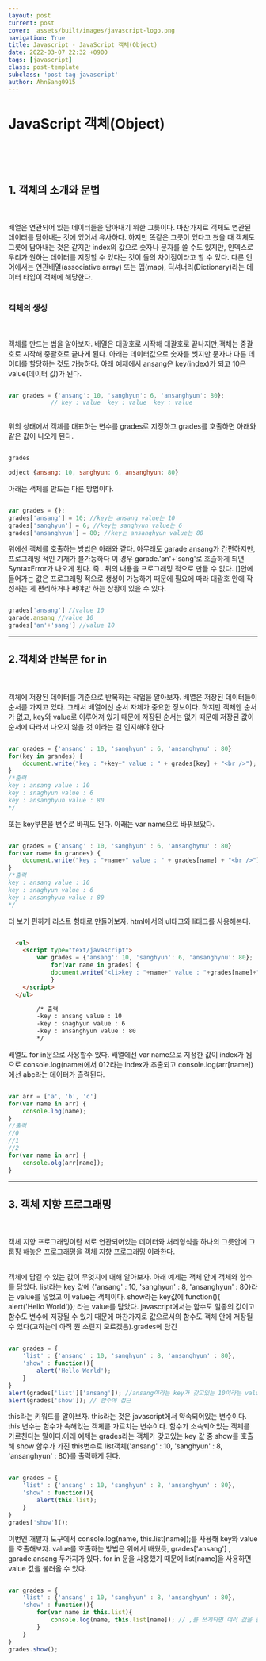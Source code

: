 ```yaml
---
layout: post
current: post
cover:  assets/built/images/javascript-logo.png
navigation: True
title: Javascript - JavaScript 객체(Object)
date: 2022-03-07 22:32 +0900
tags: [javascript]
class: post-template
subclass: 'post tag-javascript'
author: AhnSang0915
---
```


# JavaScript 객체(Object)

<br>
<br>
<br>

## 1. 객체의 소개와 문법
<br>
<br>
배열은 연관되어 있는 데이터들을 담아내기 위한 그릇이다. 마찬가지로 객체도 연관된 데이터를 담아내는 것에 있어서 유사하다. 하지만 똑같은 그릇이 있다고 쳤을 때 객체도 그릇에 담아내는 것은 같지만 index의 값으로 숫자나 문자를 쓸 수도 있지만, 인덱스로 우리가 원하는 데이터를 지정할 수 있다는 것이 둘의 차이점이라고 할 수 있다. 다른 언어에서는 연관배열(associative array) 또는 맵(map), 딕셔너리(Dictionary)라는 데이터 타입이 객체에 해당한다.
<br>
<br>


### 객체의 생성
<br>
<br>
객체를 만드는 법을 알아보자. 배열은 대괄호로 시작해 대괄호로 끝나지만,객체는 중괄호로 시작해 중괄호로 끝나게 된다. 아래는 데이터값으로 숫자를 썻지만 문자나 다른 데이터를 할당하는 것도 가능하다. 아래 예제에서 ansang은 key(index)가 되고 10은 value(데이터 값)가 된다.

~~~javascript

var grades = {'ansang': 10, 'sanghyun': 6, 'ansanghyun': 80};
            // key : value  key : value  key : value
 
~~~

위의 상태에서 객체를 대표하는 변수를 grades로 지정하고 grades를 호출하면 아래와 같은 값이 나오게 된다.

~~~javascript

grades

odject {ansang: 10, sanghyun: 6, ansanghyun: 80}

~~~

아래는 객체를 만드는 다른 방법이다.

~~~javascript

var grades = {};
grades['ansang'] = 10; //key는 ansang value는 10
grades['sanghyun'] = 6; //key는 sanghyun value는 6
grades['ansanghyun'] = 80; //key는 ansanghyun value는 80

~~~

위에선 객체를 호출하는 방법은 아래와 같다. 아무래도 garade.ansang가 간편하지만, 프로그래밍 적인 기재가 불가능하다 이 경우 garade.'an'+'sang'로 호출하게 되면 SyntaxError가 나오게 된다. 즉 . 뒤의 내용을 프로그래밍 적으로 만들 수 없다. []안에 들어가는 값은 프로그래밍 적으로 생성이 가능하기 때문에 필요에 따라 대괄호 안에 작성하는 게 편리하거나 써야만 하는 상황이 있을 수 있다.

~~~javascript

grades['ansang'] //value 10
garade.ansang //value 10
grades['an'+'sang'] //value 10

~~~

---

## 2.객체와 반복문 for in
<br>
<br>
객체에 저장된 데이터를 기준으로 반복하는 작업을 알아보자. 배열은 저장된 데이터들이 순서를 가지고 있다. 그래서 배열에선 순서 자체가 중요한 정보이다. 하지만 객체엔 순서가 없고, key와 value로 이루어져 있기 때문에 저장된 순서는 없기 때문에 저장된 값이 순서에 따라서 나오지 않을 것 이라는 걸 인지해야 한다.

~~~javascript

var grades = {'ansang' : 10, 'sanghyun' : 6, 'ansanghynu' : 80}
for(key in grandes) {
    document.write("key : "+key+" value : " + grades[key] + "<br />");
}
/*출력
key : ansang value : 10
key : snaghyun value : 6
key : ansanghyun value : 80
*/

~~~
또는 key부분을 변수로 바꿔도 된다. 아래는 var name으로 바꿔보았다.
~~~javascript

var grades = {'ansang' : 10, 'sanghyun' : 6, 'ansanghynu' : 80}
for(var name in grandes) {
    document.write("key : "+name+" value : " + grades[name] + "<br />");
}
/*출력
key : ansang value : 10
key : snaghyun value : 6
key : ansanghyun value : 80
*/

~~~
더 보기 편하게 리스트 형태로 만들어보자. html에서의 ul태그와 li태그를 사용해본다.
~~~html

  <ul>
    <script type="text/javascript">
        var grades = {'ansang': 10, 'sanghyun': 6, 'ansanghynu': 80};
            for(var name in grades) {
            document.write("<li>key : "+name+" value : "+grades[name]+"</li>");
            }    
    </script>
  </ul>

        /* 출력
        -key : ansang value : 10
        -key : snaghyun value : 6
        -key : ansanghyun value : 80
        */
~~~
배열도 for in문으로 사용할수 있다. 배열에선 var name으로 지정한 값이 index가 됨으로 console.log(name)에서 012라는 index가 추출되고 console.log(arr[name])에선 abc라는 데이터가 출력된다. 

~~~javascript

var arr = ['a', 'b', 'c']
for(var name in arr) {
    console.log(name);
}
//출력 
//0
//1
//2
for(var name in arr) {
    console.olg(arr[name]);
}


~~~

---

## 3. 객체 지향 프로그래밍
<br>
<br>
객체 지향 프로그래밍이란 서로 연관되어있는 데이터와 처리형식을 하나의 그릇안에 그룹핑 해놓은 프로그래밍을 객체 지향 프로그래밍 이라한다.
<br>
<br>

객체에 담길 수 있는 값이 무엇지에 대해 알아보자. 아래 예제는 객체 안에 객체와 함수를 담았다. list라는 key 값에 {'ansang' : 10, 'sanghyun' : 8, 'ansanghyun' : 80}라는 value를 넣었고 이 value는 객체이다. show라는 key값에 function(){ alert('Hello World')}; 라는 value를 담았다. javascript에서는 함수도 일종의 값이고 함수도 변수에 저장될 수 있기 때문에 마찬가지로 값으로서의 함수도 객체 안에 저장될 수 있다(고하는데 아직 뭔 소린지 모르겠음).grades에 담긴 

~~~javascript

var grades = {
    'list' : {'ansang' : 10, 'sanghyun' : 8, 'ansanghyun' : 80},
    'show' : function(){
        alert('Hello World');
    }
}
alert(grades['list']['ansang']); //ansang이라는 key가 갖고있는 10이라는 value에 접근
alert(grades['show']); // 함수에 접근
~~~
this라는 키워드를 알아보자. this라는 것은 javascript에서 약속되어있는 변수이다. this 변수는 함수가 속해있는 객체를 가르치는 변수이다. 함수가 소속되어있는 객체를 가르친다는 말이다.아래 예제는 grades라는 객체가 갖고있는 key 값 중 show를 호출해 show 함수가 가진 this변수로 list객체{'ansang' : 10, 'sanghyun' : 8, 'ansanghyun' : 80}를 출력하게 된다.

~~~javascript

var grades = {
    'list' : {'ansang' : 10, 'sanghyun' : 8, 'ansanghyun' : 80},
    'show' : function(){
        alert(this.list);
    }
}
grades['show']();

~~~
이번엔 개발자 도구에서 console.log(name, this.list\[name\]);를 사용해 key와 value를 호출해보자. value를 호출하는 방법은 위에서 배웠듯,  grades\['ansang'\] , garade.ansang 두가지가 있다. for in 문을 사용했기 때문에 list\[name\]을 사용하면 value 값을 불러올 수 있다.

~~~javascript

var grades = {
    'list' : {'ansang' : 10, 'sanghyun' : 8, 'ansanghyun' : 80},
    'show' : function(){
        for(var name in this.list){
            console.log(name, this.list[name]); // ,를 쓰게되면 여러 값을 출력할 수 있다.
        }
    }
}
grades.show();

~~~